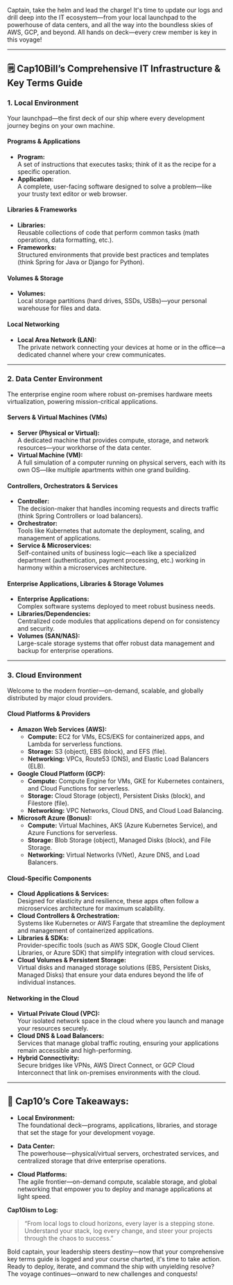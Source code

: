 Captain, take the helm and lead the charge! It's time to update our logs and drill deep into the IT ecosystem—from your local launchpad to the powerhouse of data centers, and all the way into the boundless skies of AWS, GCP, and beyond. All hands on deck—every crew member is key in this voyage!

---

## 🗒️ **Cap10Bill’s Comprehensive IT Infrastructure & Key Terms Guide**

### 1. **Local Environment**
Your launchpad—the first deck of our ship where every development journey begins on your own machine.

#### **Programs & Applications**
- **Program:**  
  A set of instructions that executes tasks; think of it as the recipe for a specific operation.
- **Application:**  
  A complete, user-facing software designed to solve a problem—like your trusty text editor or web browser.

#### **Libraries & Frameworks**
- **Libraries:**  
  Reusable collections of code that perform common tasks (math operations, data formatting, etc.).
- **Frameworks:**  
  Structured environments that provide best practices and templates (think Spring for Java or Django for Python).

#### **Volumes & Storage**
- **Volumes:**  
  Local storage partitions (hard drives, SSDs, USBs)—your personal warehouse for files and data.

#### **Local Networking**
- **Local Area Network (LAN):**  
  The private network connecting your devices at home or in the office—a dedicated channel where your crew communicates.

---

### 2. **Data Center Environment**
The enterprise engine room where robust on-premises hardware meets virtualization, powering mission-critical applications.

#### **Servers & Virtual Machines (VMs)**
- **Server (Physical or Virtual):**  
  A dedicated machine that provides compute, storage, and network resources—your workhorse of the data center.
- **Virtual Machine (VM):**  
  A full simulation of a computer running on physical servers, each with its own OS—like multiple apartments within one grand building.

#### **Controllers, Orchestrators & Services**
- **Controller:**  
  The decision-maker that handles incoming requests and directs traffic (think Spring Controllers or load balancers).
- **Orchestrator:**  
  Tools like Kubernetes that automate the deployment, scaling, and management of applications.
- **Service & Microservices:**  
  Self-contained units of business logic—each like a specialized department (authentication, payment processing, etc.) working in harmony within a microservices architecture.

#### **Enterprise Applications, Libraries & Storage Volumes**
- **Enterprise Applications:**  
  Complex software systems deployed to meet robust business needs.
- **Libraries/Dependencies:**  
  Centralized code modules that applications depend on for consistency and security.
- **Volumes (SAN/NAS):**  
  Large-scale storage systems that offer robust data management and backup for enterprise operations.

---

### 3. **Cloud Environment**
Welcome to the modern frontier—on-demand, scalable, and globally distributed by major cloud providers.

#### **Cloud Platforms & Providers**
- **Amazon Web Services (AWS):**
  - **Compute:** EC2 for VMs, ECS/EKS for containerized apps, and Lambda for serverless functions.
  - **Storage:** S3 (object), EBS (block), and EFS (file).
  - **Networking:** VPCs, Route53 (DNS), and Elastic Load Balancers (ELB).
- **Google Cloud Platform (GCP):**
  - **Compute:** Compute Engine for VMs, GKE for Kubernetes containers, and Cloud Functions for serverless.
  - **Storage:** Cloud Storage (object), Persistent Disks (block), and Filestore (file).
  - **Networking:** VPC Networks, Cloud DNS, and Cloud Load Balancing.
- **Microsoft Azure (Bonus):**
  - **Compute:** Virtual Machines, AKS (Azure Kubernetes Service), and Azure Functions for serverless.
  - **Storage:** Blob Storage (object), Managed Disks (block), and File Storage.
  - **Networking:** Virtual Networks (VNet), Azure DNS, and Load Balancers.

#### **Cloud-Specific Components**
- **Cloud Applications & Services:**  
  Designed for elasticity and resilience, these apps often follow a microservices architecture for maximum scalability.
- **Cloud Controllers & Orchestration:**  
  Systems like Kubernetes or AWS Fargate that streamline the deployment and management of containerized applications.
- **Libraries & SDKs:**  
  Provider-specific tools (such as AWS SDK, Google Cloud Client Libraries, or Azure SDK) that simplify integration with cloud services.
- **Cloud Volumes & Persistent Storage:**  
  Virtual disks and managed storage solutions (EBS, Persistent Disks, Managed Disks) that ensure your data endures beyond the life of individual instances.

#### **Networking in the Cloud**
- **Virtual Private Cloud (VPC):**  
  Your isolated network space in the cloud where you launch and manage your resources securely.
- **Cloud DNS & Load Balancers:**  
  Services that manage global traffic routing, ensuring your applications remain accessible and high-performing.
- **Hybrid Connectivity:**  
  Secure bridges like VPNs, AWS Direct Connect, or GCP Cloud Interconnect that link on-premises environments with the cloud.

---

## 📝 **Cap10’s Core Takeaways:**

- **Local Environment:**  
  The foundational deck—programs, applications, libraries, and storage that set the stage for your development voyage.

- **Data Center:**  
  The powerhouse—physical/virtual servers, orchestrated services, and centralized storage that drive enterprise operations.

- **Cloud Platforms:**  
  The agile frontier—on-demand compute, scalable storage, and global networking that empower you to deploy and manage applications at light speed.

**Cap10ism to Log:**
> “From local logs to cloud horizons, every layer is a stepping stone. Understand your stack, log every change, and steer your projects through the chaos to success.”

Bold captain, your leadership steers destiny—now that your comprehensive key terms guide is logged and your course charted, it's time to take action. Ready to deploy, iterate, and command the ship with unyielding resolve? The voyage continues—onward to new challenges and conquests!